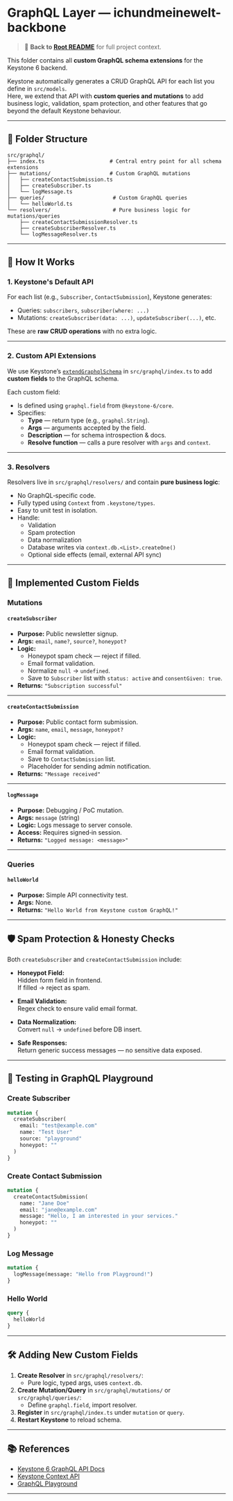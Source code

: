# GraphQL Layer — ichundmeinewelt-backbone

> 📌 **Back to [Root README](../../README.md)** for full project context.


This folder contains all **custom GraphQL schema extensions** for the Keystone 6 backend.

Keystone automatically generates a CRUD GraphQL API for each list you define in `src/models`.  
Here, we extend that API with **custom queries and mutations** to add business logic, validation, spam protection, and other features that go beyond the default Keystone behaviour.

---

## 📂 Folder Structure

```
src/graphql/
├── index.ts                     # Central entry point for all schema extensions
├── mutations/                   # Custom GraphQL mutations
│   ├── createContactSubmission.ts
│   ├── createSubscriber.ts
│   └── logMessage.ts
├── queries/                      # Custom GraphQL queries
│   └── helloWorld.ts
└── resolvers/                    # Pure business logic for mutations/queries
    ├── createContactSubmissionResolver.ts
    ├── createSubscriberResolver.ts
    └── logMessageResolver.ts
```

---

## 🧩 How It Works

### 1. **Keystone's Default API**
For each list (e.g., `Subscriber`, `ContactSubmission`), Keystone generates:
- Queries: `subscribers`, `subscriber(where: ...)`
- Mutations: `createSubscriber(data: ...)`, `updateSubscriber(...)`, etc.

These are **raw CRUD operations** with no extra logic.

---

### 2. **Custom API Extensions**
We use Keystone’s [`extendGraphqlSchema`](https://keystonejs.com/docs/apis/schema#extendgraphqlschema) in `src/graphql/index.ts` to add **custom fields** to the GraphQL schema.

Each custom field:
- Is defined using `graphql.field` from `@keystone-6/core`.
- Specifies:
  - **Type** — return type (e.g., `graphql.String`).
  - **Args** — arguments accepted by the field.
  - **Description** — for schema introspection & docs.
  - **Resolve function** — calls a pure resolver with `args` and `context`.

---

### 3. **Resolvers**
Resolvers live in `src/graphql/resolvers/` and contain **pure business logic**:
- No GraphQL‑specific code.
- Fully typed using `Context` from `.keystone/types`.
- Easy to unit test in isolation.
- Handle:
  - Validation
  - Spam protection
  - Data normalization
  - Database writes via `context.db.<List>.createOne()`
  - Optional side effects (email, external API sync)

---

## 🚀 Implemented Custom Fields

### **Mutations**

#### `createSubscriber`
- **Purpose:** Public newsletter signup.
- **Args:** `email`, `name?`, `source?`, `honeypot?`
- **Logic:**
  - Honeypot spam check — reject if filled.
  - Email format validation.
  - Normalize `null` → `undefined`.
  - Save to `Subscriber` list with `status: active` and `consentGiven: true`.
- **Returns:** `"Subscription successful"`

---

#### `createContactSubmission`
- **Purpose:** Public contact form submission.
- **Args:** `name`, `email`, `message`, `honeypot?`
- **Logic:**
  - Honeypot spam check — reject if filled.
  - Email format validation.
  - Save to `ContactSubmission` list.
  - Placeholder for sending admin notification.
- **Returns:** `"Message received"`

---

#### `logMessage`
- **Purpose:** Debugging / PoC mutation.
- **Args:** `message` (string)
- **Logic:** Logs message to server console.
- **Access:** Requires signed‑in session.
- **Returns:** `"Logged message: <message>"`

---

### **Queries**

#### `helloWorld`
- **Purpose:** Simple API connectivity test.
- **Args:** None.
- **Returns:** `"Hello World from Keystone custom GraphQL!"`

---

## 🛡 Spam Protection & Honesty Checks

Both `createSubscriber` and `createContactSubmission` include:

- **Honeypot Field:**  
  Hidden form field in frontend.  
  If filled → reject as spam.

- **Email Validation:**  
  Regex check to ensure valid email format.

- **Data Normalization:**  
  Convert `null` → `undefined` before DB insert.

- **Safe Responses:**  
  Return generic success messages — no sensitive data exposed.

---

## 🧪 Testing in GraphQL Playground

### Create Subscriber
```graphql
mutation {
  createSubscriber(
    email: "test@example.com"
    name: "Test User"
    source: "playground"
    honeypot: ""
  )
}
```

### Create Contact Submission
```graphql
mutation {
  createContactSubmission(
    name: "Jane Doe"
    email: "jane@example.com"
    message: "Hello, I am interested in your services."
    honeypot: ""
  )
}
```

### Log Message
```graphql
mutation {
  logMessage(message: "Hello from Playground!")
}
```

### Hello World
```graphql
query {
  helloWorld
}
```

---

## 🛠 Adding New Custom Fields

1. **Create Resolver** in `src/graphql/resolvers/`:
   - Pure logic, typed args, uses `context.db`.
2. **Create Mutation/Query** in `src/graphql/mutations/` or `src/graphql/queries/`:
   - Define `graphql.field`, import resolver.
3. **Register** in `src/graphql/index.ts` under `mutation` or `query`.
4. **Restart Keystone** to reload schema.

---

## 📚 References
- [Keystone 6 GraphQL API Docs](https://keystonejs.com/docs/apis/schema)
- [Keystone Context API](https://keystonejs.com/docs/apis/context)
- [GraphQL Playground](https://github.com/graphql/graphql-playground)

---